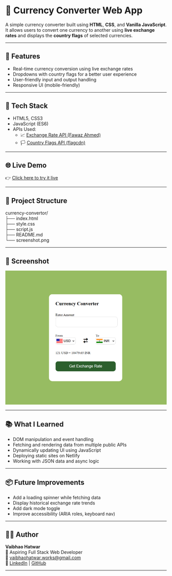 # 💱 Currency Converter Web App

A simple currency converter built using **HTML**, **CSS**, and **Vanilla JavaScript**.  
It allows users to convert one currency to another using **live exchange rates** and displays the **country flags** of selected currencies.

---

## 🚀 Features
- Real-time currency conversion using live exchange rates
- Dropdowns with country flags for a better user experience
- User-friendly input and output handling
- Responsive UI (mobile-friendly)

---

## 🔧 Tech Stack
- HTML5, CSS3
- JavaScript (ES6)
- APIs Used:
  - 📈 [Exchange Rate API (Fawaz Ahmed)](https://github.com/fawazahmed0/currency-api)  
  - 🏳️ [Country Flags API (flagcdn)](https://flagcdn.com)

---

## 🌐 Live Demo
👉 [Click here to try it live](https://currency-convert.netlify.app)

---

## 📁 Project Structure

currency-convertor/<br>
├── index.html <br>
├── style.css <br>
├── script.js <br>
├── README.md <br>
└── screenshot.png

---

## 📸 Screenshot

![Currency Converter Screenshot](./screenshot.png)

---

## 📚 What I Learned
- DOM manipulation and event handling
- Fetching and rendering data from multiple public APIs
- Dynamically updating UI using JavaScript
- Deploying static sites on Netlify
- Working with JSON data and async logic

---

## 📦 Future Improvements
- Add a loading spinner while fetching data
- Display historical exchange rate trends
- Add dark mode toggle
- Improve accessibility (ARIA roles, keyboard nav)

---

## 👨‍💻 Author

**Vaibhao Hatwar**  
💼 Aspiring Full Stack Web Developer  
📧 [vaibhaohatwar.works@gmail.com](mailto:vaibhaohatwar.works@gmail.com)  
🔗 [LinkedIn](https://www.linkedin.com/in/vaibhaohatwar) | [GitHub](https://github.com/VaibhaoHatwar)

---
